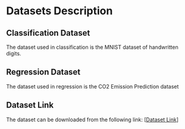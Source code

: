 # Datasets Description

## Classification Dataset
The dataset used in classification is the MNIST dataset of handwritten digits.

## Regression Dataset
The dataset used in regression is the CO2 Emission Prediction dataset
## Dataset Link

The dataset can be downloaded from the following link: [[Dataset Link](https://www.kaggle.com/datasets/debajyotipodder/co2-emission-by-vehicles)]

